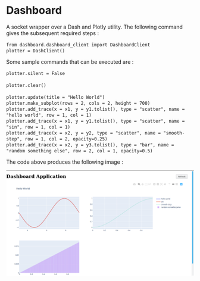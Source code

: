# Dashboard

A socket wrapper over a Dash and Plotly utility.
The following command gives the subsequent required steps :

```python3
from dashboard.dashboard_client import DashboardClient
plotter = DashClient()
```
Some sample commands that can be executed are : 

```python3
plotter.silent = False

plotter.clear()

plotter.update(title = "Hello World")
plotter.make_subplot(rows = 2, cols = 2, height = 700)
plotter.add_trace(x = x1, y = y1.tolist(), type = "scatter", name = "hello world", row = 1, col = 1)
plotter.add_trace(x = x1, y = y1.tolist(), type = "scatter", name = "sin", row = 1, col = 1)
plotter.add_trace(x = x2, y = y2, type = "scatter", name = "smooth-step", row = 1, col = 2, opacity=0.25)
plotter.add_trace(x = x2, y = y3.tolist(), type = "bar", name = "random something else", row = 2, col = 1, opacity=0.5)

```

The code above produces the following image : 

![Screen Shot of dashboard in action](dashboard_shot.png)